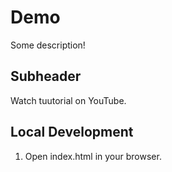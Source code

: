 # Demo

Some description!


## Subheader

Watch tuutorial on YouTube.

## Local Development

1. Open index.html in your browser.